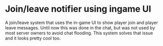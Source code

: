 Join/leave notifier using ingame UI
================

A join/leave system that uses the in-game UI to show player join and player leave messages. Until now this was done in the chat, but was not used by most server owners to avoid chat flooding.
This system solves that issue and it looks pretty cool too.
